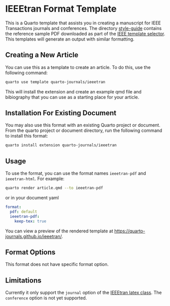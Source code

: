 # IEEEtran Format Template

This is a Quarto template that assists you in creating a manuscript for IEEE Transactions journals and conferences. 
The directory [style-guide](style-guide) contains the reference sample PDF downloaded as part of the [IEEE template selector](https://template-selector.ieee.org/secure/templateSelector/publicationType).
This templates will generate an output with similar formatting.

## Creating a New Article

You can use this as a template to create an article. To do this, use the following command:

```bash
quarto use template quarto-journals/ieeetran
```

This will install the extension and create an example qmd file and bibiography that you can use as a starting place for your article.

## Installation For Existing Document

You may also use this format with an existing Quarto project or document. From the quarto project or document directory, run the following command to install this format:

```bash
quarto install extension quarto-journals/ieeetran
```

## Usage

To use the format, you can use the format names `ieeetran-pdf` and `ieeetran-html`. For example:

```bash
quarto render article.qmd --to ieeetran-pdf
```

or in your document yaml

```yaml
format:
  pdf: default
  ieeetran-pdf:
    keep-tex: true    
```

You can view a preview of the rendered template at <https://quarto-journals.github.io/ieeetran/>.

## Format Options

This format does not have specific format option. 

## Limitations

Currently it only support the `journal` option of the [IEEEtran latex class](https://www.ctan.org/tex-archive/macros/latex/contrib/IEEEtran/).
The `conference` option is not yet supported.